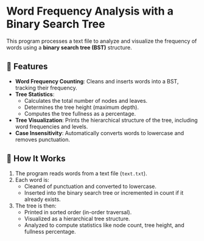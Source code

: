# Word Frequency Analysis with a Binary Search Tree

This program processes a text file to analyze and visualize the frequency of words using a **binary search tree (BST)** structure.

## 📌 Features
- **Word Frequency Counting**: Cleans and inserts words into a BST, tracking their frequency.
- **Tree Statistics**:
  - Calculates the total number of nodes and leaves.
  - Determines the tree height (maximum depth).
  - Computes the tree fullness as a percentage.
- **Tree Visualization**: Prints the hierarchical structure of the tree, including word frequencies and levels.
- **Case Insensitivity**: Automatically converts words to lowercase and removes punctuation.

## 🚀 How It Works
1. The program reads words from a text file (`text.txt`).
2. Each word is:
   - Cleaned of punctuation and converted to lowercase.
   - Inserted into the binary search tree or incremented in count if it already exists.
3. The tree is then:
   - Printed in sorted order (in-order traversal).
   - Visualized as a hierarchical tree structure.
   - Analyzed to compute statistics like node count, tree height, and fullness percentage.
